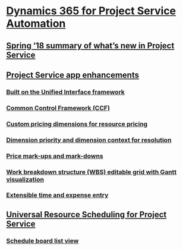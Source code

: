 # [Dynamics 365 for Project Service Automation](index.md)
## [Spring ’18 summary of what’s new in Project Service](spring-18-summary-of-what-s-new-in-project-service.md)
## [Project Service app enhancements](project-service-app-enhancements/index.md)
### [Built on the Unified Interface framework](project-service-app-enhancements/built-on-the-unified-interface-framework.md)
### [Common Control Framework (CCF)](project-service-app-enhancements/common-control-framework-ccf.md)
### [Custom pricing dimensions for resource pricing](project-service-app-enhancements/custom-pricing-dimensions-for-resource-pricing.md)
### [Dimension priority and dimension context for resolution](project-service-app-enhancements/dimension-priority-and-dimension-context-for-resolution.md)
### [Price mark-ups and mark-downs](project-service-app-enhancements/price-mark-ups-and-mark-downs.md)
### [Work breakdown structure (WBS) editable grid with Gantt visualization](project-service-app-enhancements/work-breakdown-structure-wbs-editable-grid-with-gantt-visualization.md)
### [Extensible time and expense entry](project-service-app-enhancements/extensible-time-and-expense-entry.md)
## [Universal Resource Scheduling for Project Service](universal-resource-scheduling-for-project-service/index.md)
### [Schedule board list view](universal-resource-scheduling-for-project-service/schedule-board-list-view.md)
